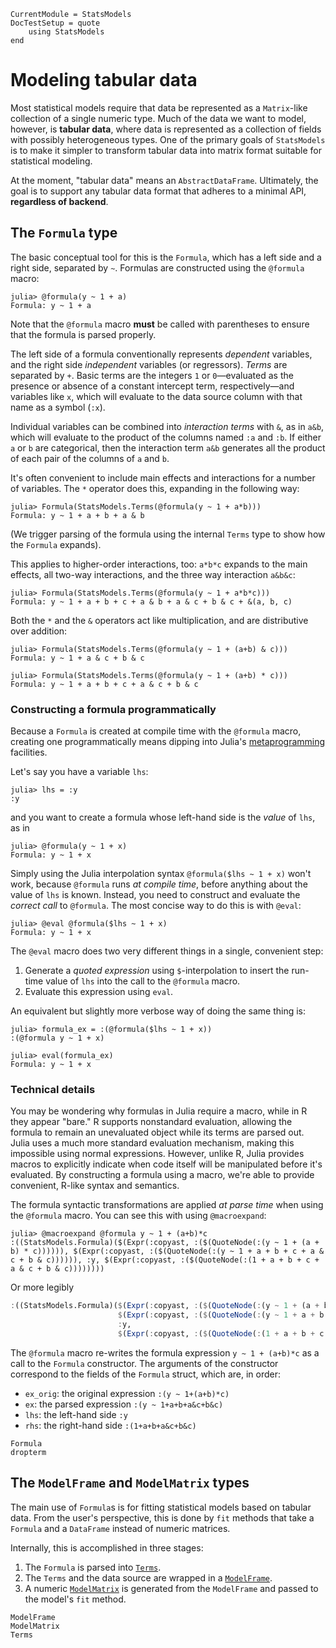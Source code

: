 ```@meta
CurrentModule = StatsModels
DocTestSetup = quote
    using StatsModels
end
```

# Modeling tabular data

Most statistical models require that data be represented as a `Matrix`-like
collection of a single numeric type.  Much of the data we want to model,
however, is **tabular data**, where data is represented as a collection of
fields with possibly heterogeneous types.  One of the primary goals of
`StatsModels` is to make it simpler to transform tabular data into matrix format
suitable for statistical modeling.

At the moment, "tabular data" means an `AbstractDataFrame`.  Ultimately, the
goal is to support any tabular data format that adheres to a minimal API,
**regardless of backend**.

## The `Formula` type

The basic conceptual tool for this is the `Formula`, which has a left side and a
right side, separated by `~`. Formulas are constructed using the `@formula` macro:

```jldoctest
julia> @formula(y ~ 1 + a)
Formula: y ~ 1 + a
```

Note that the `@formula` macro **must** be called with parentheses to ensure that
the formula is parsed properly.

The left side of a formula conventionally represents *dependent* variables, and
the right side *independent* variables (or regressors).  *Terms* are separated
by `+`.  Basic terms are the integers `1` or `0`—evaluated as the presence or
absence of a constant intercept term, respectively—and variables like `x`,
which will evaluate to the data source column with that name as a symbol (`:x`).

Individual variables can be combined into *interaction terms* with `&`, as in
`a&b`, which will evaluate to the product of the columns named `:a` and `:b`.
If either `a` or `b` are categorical, then the interaction term `a&b` generates
all the product of each pair of the columns of `a` and `b`.

It's often convenient to include main effects and interactions for a number of
variables.  The `*` operator does this, expanding in the following way:

```jldoctest
julia> Formula(StatsModels.Terms(@formula(y ~ 1 + a*b)))
Formula: y ~ 1 + a + b + a & b
```

(We trigger parsing of the formula using the internal `Terms` type to show how
the `Formula` expands).

This applies to higher-order interactions, too: `a*b*c` expands to the main
effects, all two-way interactions, and the three way interaction `a&b&c`:

```jldoctest
julia> Formula(StatsModels.Terms(@formula(y ~ 1 + a*b*c)))
Formula: y ~ 1 + a + b + c + a & b + a & c + b & c + &(a, b, c)
```

Both the `*` and the `&` operators act like multiplication, and are distributive
over addition:

```jldoctest
julia> Formula(StatsModels.Terms(@formula(y ~ 1 + (a+b) & c)))
Formula: y ~ 1 + a & c + b & c

julia> Formula(StatsModels.Terms(@formula(y ~ 1 + (a+b) * c)))
Formula: y ~ 1 + a + b + c + a & c + b & c
```

### Constructing a formula programmatically

Because a `Formula` is created at compile time with the `@formula` macro,
creating one programmatically means dipping into Julia's
[metaprogramming](https://docs.julialang.org/en/latest/manual/metaprogramming/)
facilities.

Let's say you have a variable `lhs`:

```jldoctest
julia> lhs = :y
:y
```

and you want to create a formula whose left-hand side is the _value_ of `lhs`,
as in

```jldoctest
julia> @formula(y ~ 1 + x)
Formula: y ~ 1 + x
```

Simply using the Julia interpolation syntax `@formula($lhs ~ 1 + x)` won't work,
because `@formula` runs _at compile time_, before anything about the value of
`lhs` is known.  Instead, you need to construct and evaluate the _correct call_
to `@formula`.  The most concise way to do this is with `@eval`:

```jldoctest
julia> @eval @formula($lhs ~ 1 + x)
Formula: y ~ 1 + x
```

The `@eval` macro does two very different things in a single, convenient step:

1. Generate a _quoted expression_ using `$`-interpolation to insert the run-time
   value of `lhs` into the call to the `@formula` macro.
2. Evaluate this expression using `eval`.

An equivalent but slightly more verbose way of doing the same thing is:

```jldoctest
julia> formula_ex = :(@formula($lhs ~ 1 + x))
:(@formula y ~ 1 + x)

julia> eval(formula_ex)
Formula: y ~ 1 + x
```

### Technical details

You may be wondering why formulas in Julia require a macro, while in R they
appear "bare."  R supports nonstandard evaluation, allowing the formula to
remain an unevaluated object while its terms are parsed out. Julia uses a much
more standard evaluation mechanism, making this impossible using normal
expressions. However, unlike R, Julia provides macros to explicitly indicate
when code itself will be manipulated before it's evaluated. By constructing a
formula using a macro, we're able to provide convenient, R-like syntax and
semantics.

The formula syntactic transformations are applied _at parse time_ when using the
`@formula` macro.  You can see this with using `@macroexpand`:

```jldoctest
julia> @macroexpand @formula y ~ 1 + (a+b)*c
:((StatsModels.Formula)($(Expr(:copyast, :($(QuoteNode(:(y ~ 1 + (a + b) * c)))))), $(Expr(:copyast, :($(QuoteNode(:(y ~ 1 + a + b + c + a & c + b & c)))))), :y, $(Expr(:copyast, :($(QuoteNode(:(1 + a + b + c + a & c + b & c))))))))
```
Or more legibly
```julia
:((StatsModels.Formula)($(Expr(:copyast, :($(QuoteNode(:(y ~ 1 + (a + b) * c)))))),
                        $(Expr(:copyast, :($(QuoteNode(:(y ~ 1 + a + b + c + a & c + b & c)))))),
                        :y,
                        $(Expr(:copyast, :($(QuoteNode(:(1 + a + b + c + a & c + b & c))))))))
```

The `@formula` macro re-writes the formula expression `y ~ 1 + (a+b)*c` as a
call to the `Formula` constructor.  The arguments of the constructor correspond
to the fields of the `Formula` struct, which are, in order:

* `ex_orig`: the original expression `:(y ~ 1+(a+b)*c)`
* `ex`: the parsed expression `:(y ~ 1+a+b+a&c+b&c)`
* `lhs`: the left-hand side `:y`
* `rhs`: the right-hand side `:(1+a+b+a&c+b&c)`

```@docs
Formula
dropterm
```

## The `ModelFrame` and `ModelMatrix` types

The main use of `Formula`s is for fitting statistical models based on tabular
data.  From the user's perspective, this is done by `fit` methods that take a
`Formula` and a `DataFrame` instead of numeric matrices.

Internally, this is accomplished in three stages:

1. The `Formula` is parsed into [`Terms`](@ref).
2. The `Terms` and the data source are wrapped in a [`ModelFrame`](@ref).
3. A numeric [`ModelMatrix`](@ref) is generated from the `ModelFrame` and passed to the
   model's `fit` method.

```@docs
ModelFrame
ModelMatrix
Terms
```
